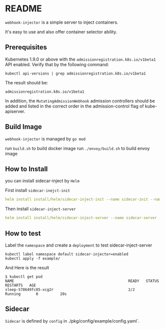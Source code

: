 # README

`webhook-injector` is a simple server to inject containers.

It's easy to use and also offer container selector ability.

## Prerequisites

Kubernetes 1.9.0 or above with the `admissionregistration.k8s.io/v1beta1` API enabled. Verify that by the following command:
```
kubectl api-versions | grep admissionregistration.k8s.io/v1beta1
```
The result should be:
```
admissionregistration.k8s.io/v1beta1
```

In addition, the `MutatingAdmissionWebhook` admission controllers should be added and listed in the correct order in the admission-control flag of kube-apiserver.

## Build Image

`webhook-injector` is managed by `go mod`

run `build.sh` to build docker image
run `./envoy/build.sh` to build envoy image

## How to Install

you can install sidecar-inject by `Helm`

First install `sidecar-inejct-init` 
```yaml
helm install install/helm/sidecar-inject-init --name sidecar-init --namespace sidecar-system 
```

Then install `sidecar-inject-server`
```yaml
helm install install/helm/sidecar-inject-server --name sidecar-server --namespace sidecar-system --values install/helm/sidecar-inject-server/values.yaml 
```

## How to test

Label the `namespace` and create a `deployment` to test sidecar-inject-server

```
kubectl label namespace default sidecar-injector=enabled
kubectl apply -f example/
```
And Here is the result
```
$ kubectl get pod
NAME                                                    READY   STATUS        RESTARTS   AGE
sleep-578649fc85-xcg2r                                  2/2     Running       0          20s
```

## Sidecar

`Sidecar` is defined by `config` in ./pkg/config/example/config.yaml`.
